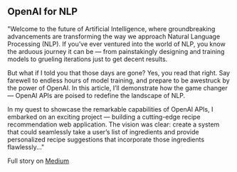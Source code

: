 ## OpenAI for NLP

"Welcome to the future of Artificial Intelligence, where groundbreaking advancements are transforming the way we approach Natural Language Processing (NLP). If you’ve ever ventured into the world of NLP, you know the arduous journey it can be — from painstakingly designing and training models to grueling iterations just to get decent results.

But what if I told you that those days are gone? Yes, you read that right. Say farewell to endless hours of model training, and prepare to be awestruck by the power of OpenAI. In this article, I’ll demonstrate how the game changer — OpenAI APIs are poised to redefine the landscape of NLP.

In my quest to showcase the remarkable capabilities of OpenAI APIs, I embarked on an exciting project — building a cutting-edge recipe recommendation web application. The vision was clear: create a system that could seamlessly take a user’s list of ingredients and provide personalized recipe suggestions that incorporate those ingredients flawlessly..."

Full story on [Medium](https://medium.com/@nikeshlepcha7/say-goodbye-to-model-training-recipe-recommendation-with-openai-9a8d1728e317)
